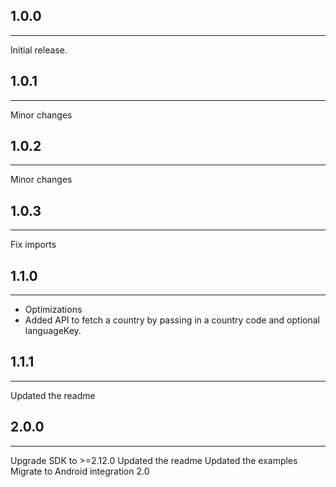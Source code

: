 ## 1.0.0
___
Initial release.

## 1.0.1
___
Minor changes

## 1.0.2
___
Minor changes

## 1.0.3
___
Fix imports

## 1.1.0
___
- Optimizations
- Added API to fetch a country by passing in a country code and optional languageKey.

## 1.1.1
___
Updated the readme

## 2.0.0
___
Upgrade SDK to >=2.12.0
Updated the readme
Updated the examples
Migrate to Android integration 2.0